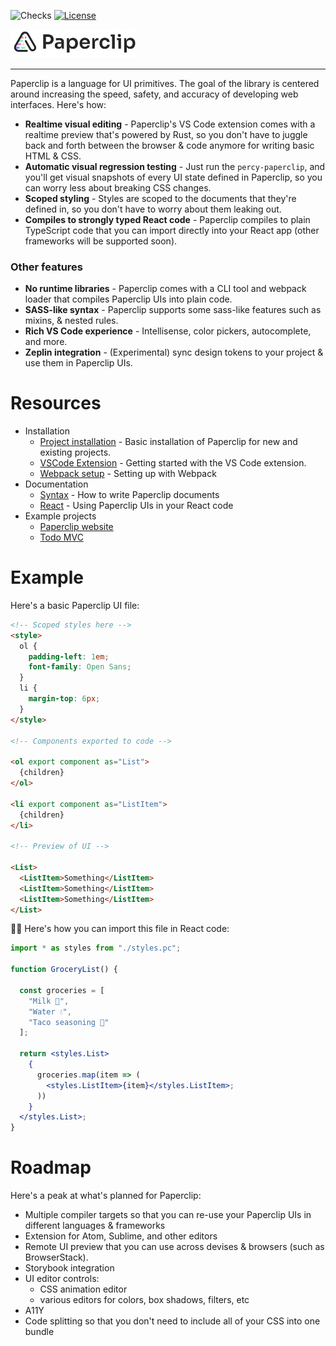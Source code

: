 ![Checks](https://github.com/crcn/paperclip/workflows/Checks/badge.svg?branch=master)
<a href="https://github.com/crcn/paperclip/blob/master/MIT-LICENSE.txt"><img src="https://img.shields.io/github/license/crcn/paperclip" alt="License"></a>

<div style="">
  <img src="assets/logo.png" width="200" style="margin: 0px auto; width: 200px;">
</div>

---

Paperclip is a language for UI primitives. The goal of the library is centered around increasing the speed, safety, and accuracy of developing web interfaces. Here's how:

- **Realtime visual editing** - Paperclip's VS Code extension comes with a realtime preview that's powered by Rust, so you don't have to juggle back and forth between the browser & code anymore for writing basic HTML & CSS.
- **Automatic visual regression testing** - Just run the `percy-paperclip`, and you'll get visual snapshots of every UI state defined in Paperclip, so you can worry less about breaking CSS changes.
- **Scoped styling** - Styles are scoped to the documents that they're defined in, so you don't have to worry about them leaking out.
- **Compiles to strongly typed React code** - Paperclip compiles to plain TypeScript code that you can import directly into your React app (other frameworks will be supported soon).

### Other features

- **No runtime libraries** - Paperclip comes with a CLI tool and webpack loader that compiles Paperclip UIs into plain code.
- **SASS-like syntax** - Paperclip supports some sass-like features such as mixins, & nested rules. 
- **Rich VS Code experience** - Intellisense, color pickers, autocomplete, and more.
- **Zeplin integration** - (Experimental) sync design tokens to your project & use them in Paperclip UIs.

# Resources

- Installation
  - [Project installation](https://paperclip.dev/docs/) - Basic installation of Paperclip for new and existing projects.
  - [VSCode Extension](https://paperclip.dev/docs/getting-started-vscode) - Getting started with the VS Code extension.
  - [Webpack setup](https://paperclip.dev/docs/configuring-webpack) - Setting up with Webpack
- Documentation
  - [Syntax](https://paperclip.dev/docs/usage-syntax) - How to write Paperclip documents
  - [React](https://paperclip.dev/docs/usage-react) - Using Paperclip UIs in your React code
- Example projects
  - [Paperclip website](./packages/paperclip-website)
  - [Todo MVC](./examples/react-todomvc)


# Example

Here's a basic Paperclip UI file:

```html
<!-- Scoped styles here -->
<style>
  ol {
    padding-left: 1em;
    font-family: Open Sans;
  }
  li {
    margin-top: 6px;
  }
</style>

<!-- Components exported to code -->

<ol export component as="List">
  {children}
</ol>

<li export component as="ListItem">
  {children}
</li>

<!-- Preview of UI -->

<List>
  <ListItem>Something</ListItem>
  <ListItem>Something</ListItem>
  <ListItem>Something</ListItem>
</List>
```

☝🏻 Here's how you can import this file in React code:

```jsx
import * as styles from "./styles.pc";

function GroceryList() {

  const groceries = [
    "Milk 🥛", 
    "Water 💧", 
    "Taco seasoning 🌮"
  ];

  return <styles.List>
    {
      groceries.map(item => (
        <styles.ListItem>{item}</styles.ListItem>;
      ))
    }
  </styles.List>;  
}
```

# Roadmap

Here's a peak at what's planned for Paperclip:

- Multiple compiler targets so that you can re-use your Paperclip UIs in different languages & frameworks
- Extension for Atom, Sublime, and other editors
- Remote UI preview that you can use across devises & browsers (such as BrowserStack).
- Storybook integration
- UI editor controls:
  - CSS animation editor
  - various editors for colors, box shadows, filters, etc
- A11Y
- Code splitting so that you don't need to include all of your CSS into one bundle
